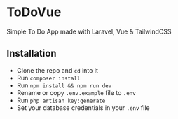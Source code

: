 # ToDoVue
Simple To Do App made with Laravel, Vue & TailwindCSS

## Installation
- Clone the repo and `cd` into it
- Run `composer install`
- Run `npm install && npm run dev`
- Rename or copy `.env.example` file to `.env`
- Run `php artisan key:generate`
- Set your database credentials in your `.env` file
